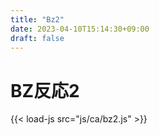 ```yaml
---
title: "Bz2"
date: 2023-04-10T15:14:30+09:00
draft: false
---
```


# BZ反応2

{{< load-js src="js/ca/bz2.js" >}}
<div id="canvas-container"></div>